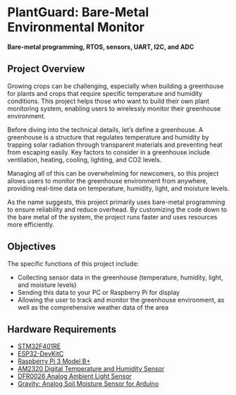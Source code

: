 # PlantGuard: Bare-Metal Environmental Monitor
**Bare-metal programming, RTOS, sensors, UART, I2C, and ADC**

## Project Overview
Growing crops can be challenging, especially when building a greenhouse for plants and crops that require specific temperature and humidity conditions. This project helps those who want to build their own plant monitoring system, enabling users to wirelessly monitor their greenhouse environment.

Before diving into the technical details, let’s define a greenhouse. A greenhouse is a structure that regulates temperature and humidity by trapping solar radiation through transparent materials and preventing heat from escaping easily. Key factors to consider in a greenhouse include ventilation, heating, cooling, lighting, and CO2 levels.

Managing all of this can be overwhelming for newcomers, so this project allows users to monitor the greenhouse environment from anywhere, providing real-time data on temperature, humidity, light, and moisture levels.

As the name suggests, this project primarily uses bare-metal programming to ensure reliability and reduce overhead. By customizing the code down to the bare metal of the system, the project runs faster and uses resources more efficiently.

## Objectives
The specific functions of this project include:
- Collecting sensor data in the greenhouse (temperature, humidity, light, and moisture levels)
- Sending this data to your PC or Raspberry Pi for display
- Allowing the user to track and monitor the greenhouse environment, as well as the comprehensive weather data of the area

## Hardware Requirements
- [STM32F401RE](https://www.st.com/en/microcontrollers-microprocessors/stm32f401re.html)
- [ESP32-DevKitC](https://www.espressif.com/en/products/devkits/esp32-devkitc)
- [Raspberry Pi 3 Model B+](https://www.raspberrypi.com/products/raspberry-pi-3-model-b-plus/)
- [AM2320 Digital Temperature and Humidity Sensor](https://www.adafruit.com/product/3721)
- [DFR0026 Analog Ambient Light Sensor](https://www.dfrobot.com/product-1004.html)
- [Gravity: Analog Soil Moisture Sensor for Arduino](https://www.dfrobot.com/product-599.html)
